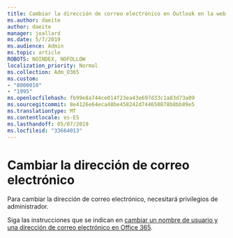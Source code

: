 ```yaml
---
title: Cambiar la dirección de correo electrónico en Outlook en la web
ms.author: daeite
author: daeite
manager: joallard
ms.date: 5/7/2019
ms.audience: Admin
ms.topic: article
ROBOTS: NOINDEX, NOFOLLOW
localization_priority: Normal
ms.collection: Adm_O365
ms.custom:
- "8000010"
- "1995"
ms.openlocfilehash: fb99e8a744ce014f23ea43e697d33c1a83d73a09
ms.sourcegitcommit: 8e4126e64eca48be458242d744650878b8bb89e5
ms.translationtype: MT
ms.contentlocale: es-ES
ms.lasthandoff: 05/07/2019
ms.locfileid: "33664013"
---
```

# <a name="change-your-email-address"></a>Cambiar la dirección de correo electrónico

Para cambiar la dirección de correo electrónico, necesitará privilegios de administrador.
  
Siga las instrucciones que se indican en [cambiar un nombre de usuario y una dirección de correo electrónico en Office 365](https://docs.microsoft.com/office365/admin/add-users/change-a-user-name-and-email-address).